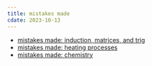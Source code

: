 ```yaml
---
title: mistakes made
cdate: 2023-10-13
---
```


- [mistakes made: induction, matrices, and trig](/notes/induction_matrices_trig_mistakes)
- [mistakes made: heating processes](/notes/heating-processes-mistakes)
- [mistakes made: chemistry](/notes/chemistry_topic_mistakes)